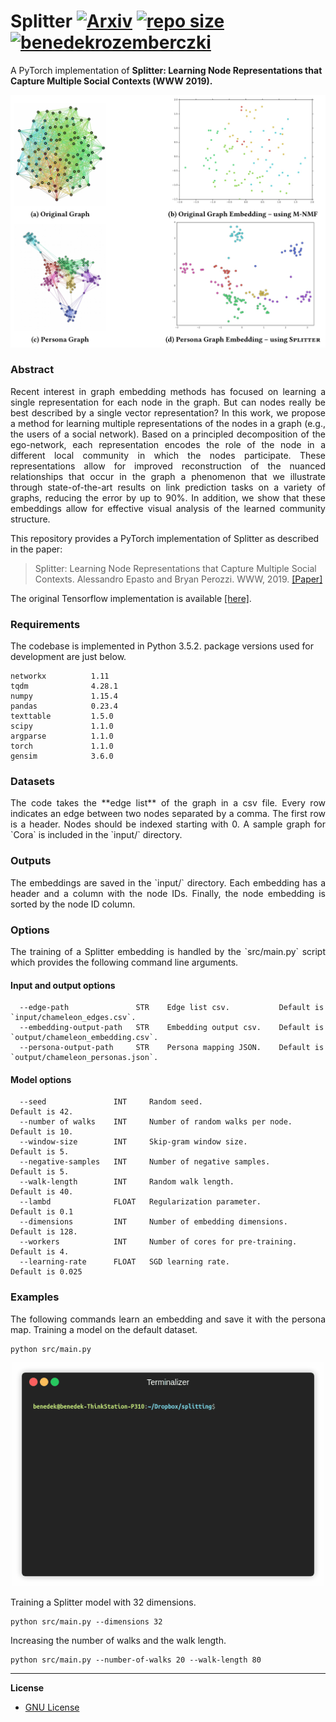 Splitter [![Arxiv](https://img.shields.io/badge/ArXiv-1905.02138-orange.svg)](https://arxiv.org/pdf/1905.02138.pdf) [![repo size](https://img.shields.io/github/repo-size/benedekrozemberczki/Splitter.svg)](https://github.com/benedekrozemberczki/Splitter/archive/master.zip)⠀[![benedekrozemberczki](https://img.shields.io/twitter/follow/benrozemberczki?style=social&logo=twitter)](https://twitter.com/intent/follow?screen_name=benrozemberczki)⠀
============================================
A PyTorch implementation of **Splitter: Learning Node Representations that Capture Multiple Social Contexts (WWW 2019).**
<p align="center">
  <img width="800" src="splitter.jpg">
</p>

### Abstract
<p align="justify">
Recent interest in graph embedding methods has focused on learning a single representation for each node in the graph. But can nodes really be best described by a single vector representation? In this work, we propose a method for learning multiple representations of the nodes in a graph (e.g., the users of a social network). Based on a principled decomposition of the ego-network, each representation encodes the role of the node in a different local community in which the nodes participate. These representations allow for improved reconstruction of the nuanced relationships that occur in the graph a phenomenon that we illustrate through state-of-the-art results on link prediction tasks on a variety of graphs, reducing the error by up to 90%. In addition, we show that these embeddings allow for effective visual analysis of the learned community structure.</p>

This repository provides a PyTorch implementation of Splitter as described in the paper:

> Splitter: Learning Node Representations that Capture Multiple Social Contexts.
> Alessandro Epasto and Bryan Perozzi.
> WWW, 2019.
> [[Paper]](http://epasto.org/papers/www2019splitter.pdf)


The original Tensorflow implementation is available [[here]](https://github.com/google-research/google-research/tree/master/graph_embedding/persona).

### Requirements
The codebase is implemented in Python 3.5.2. package versions used for development are just below.
```
networkx          1.11
tqdm              4.28.1
numpy             1.15.4
pandas            0.23.4
texttable         1.5.0
scipy             1.1.0
argparse          1.1.0
torch             1.1.0
gensim            3.6.0
```
### Datasets
<p align="justify">
The code takes the **edge list** of the graph in a csv file. Every row indicates an edge between two nodes separated by a comma. The first row is a header. Nodes should be indexed starting with 0. A sample graph for `Cora` is included in the  `input/` directory.</p>

### Outputs
<p align="justify">
The embeddings are saved in the `input/` directory. Each embedding has a header and a column with the node IDs. Finally, the node embedding is sorted by the node ID column.</p>

### Options
<p align="justify">
The training of a Splitter embedding is handled by the `src/main.py` script which provides the following command line arguments.</p>

#### Input and output options
```
  --edge-path               STR    Edge list csv.           Default is `input/chameleon_edges.csv`.
  --embedding-output-path   STR    Embedding output csv.    Default is `output/chameleon_embedding.csv`.
  --persona-output-path     STR    Persona mapping JSON.    Default is `output/chameleon_personas.json`.
```
#### Model options
```
  --seed               INT     Random seed.                       Default is 42.
  --number of walks    INT     Number of random walks per node.   Default is 10.
  --window-size        INT     Skip-gram window size.             Default is 5.
  --negative-samples   INT     Number of negative samples.        Default is 5.
  --walk-length        INT     Random walk length.                Default is 40.
  --lambd              FLOAT   Regularization parameter.          Default is 0.1
  --dimensions         INT     Number of embedding dimensions.    Default is 128.
  --workers            INT     Number of cores for pre-training.  Default is 4.   
  --learning-rate      FLOAT   SGD learning rate.                 Default is 0.025
```
### Examples
<p align="justify">
The following commands learn an embedding and save it with the persona map. Training a model on the default dataset.</p>

```
python src/main.py
```
<p align="center">
  <img width="500" src="splitter.gif">
</p>

Training a Splitter model with 32 dimensions.
```
python src/main.py --dimensions 32
```
Increasing the number of walks and the walk length.
```
python src/main.py --number-of-walks 20 --walk-length 80
```

--------------------------------------------------------------------------------

**License**

- [GNU License](https://github.com/benedekrozemberczki/Splitter/blob/master/LICENSE)
